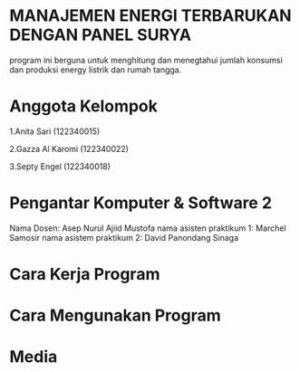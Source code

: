 # MANAJEMEN ENERGI TERBARUKAN DENGAN PANEL SURYA
program ini berguna untuk menghitung dan menegtahui jumlah konsumsi dan produksi energy listrik dan rumah tangga.

# Anggota Kelompok
1.Anita Sari (122340015)

2.Gazza Al Karomi (122340022)

3.Septy Engel (122340018)

# Pengantar Komputer & Software 2
Nama Dosen: Asep Nurul Ajiid Mustofa
nama asisten praktikum 1: Marchel Samosir
nama asistem praktikum 2: David Panondang Sinaga

# Cara Kerja Program


# Cara Mengunakan Program

# Media
